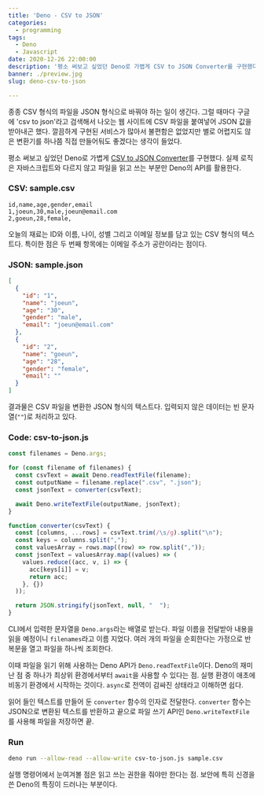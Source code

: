 ```yaml
---
title: 'Deno - CSV to JSON'
categories:
  - programming
tags:
  - Deno
  - Javascript
date: 2020-12-26 22:00:00
description: '평소 써보고 싶었던 Deno로 가볍게 CSV to JSON Converter를 구현했다'
banner: ./preview.jpg
slug: deno-csv-to-json

---
```


종종 CSV 형식의 파일을 JSON 형식으로 바꿔야 하는 일이 생긴다. 그럴 때마다 구글에 'csv to json'라고 검색해서 나오는 웹 사이트에 CSV 파일을 붙여넣어 JSON 값을 받아내곤 했다. 깔끔하게 구현된 서비스가 많아서 불편함은 없었지만 별로 어렵지도 않은 변환기를 하나쯤 직접 만들어둬도 좋겠다는 생각이 들었다.

평소 써보고 싶었던 Deno로 가볍게 [CSV to JSON Converter](https://github.com/hajoeun/learn-deno/tree/master/csv-to-json)를 구현했다. 실제 로직은 자바스크립트와 다르지 않고 파일을 읽고 쓰는 부분만 Deno의 API를 활용한다.

### CSV: sample.csv

```spreadsheet
id,name,age,gender,email
1,joeun,30,male,joeun@email.com
2,goeun,28,female,
```

오늘의 재료는 ID와 이름, 나이, 성별 그리고 이메일 정보를 담고 있는 CSV 형식의 텍스트다. 특이한 점은 두 번째 항목에는 이메일 주소가 공란이라는 점이다.

### JSON: sample.json

```json
[
  {
    "id": "1",
    "name": "joeun",
    "age": "30",
    "gender": "male",
    "email": "joeun@email.com"
  },
  {
    "id": "2",
    "name": "goeun",
    "age": "28",
    "gender": "female",
    "email": ""
  }
]
```

결과물은 CSV 파일을 변환한 JSON 형식의 텍스트다. 입력되지 않은 데이터는 빈 문자열(`""`)로 처리하고 있다.

### Code: csv-to-json.js

```javascript
const filenames = Deno.args;

for (const filename of filenames) {
  const csvText = await Deno.readTextFile(filename);
  const outputName = filename.replace(".csv", ".json");
  const jsonText = converter(csvText);

  await Deno.writeTextFile(outputName, jsonText);
}

function converter(csvText) {
  const [columns, ...rows] = csvText.trim(/\s/g).split("\n");
  const keys = columns.split(",");
  const valuesArray = rows.map((row) => row.split(","));
  const jsonText = valuesArray.map((values) => (
    values.reduce((acc, v, i) => {
      acc[keys[i]] = v;
      return acc;
    }, {})
  ));

  return JSON.stringify(jsonText, null, "  ");
}
```

CLI에서 입력한 문자열을 `Deno.args`라는 배열로 받는다. 파일 이름을 전달받아 내용을 읽을 예정이니 `filenames`라고 이름 지었다. 여러 개의 파일을 순회한다는 가정으로 반복문을 열고 파일을 하나씩 조회한다.

이때 파일을 읽기 위해 사용하는 Deno API가 `Deno.readTextFile`이다. Deno의 재미난 점 중 하나가 최상위 환경에서부터 `await`을 사용할 수 있다는 점. 실행 환경이 애초에 비동기 환경에서 시작하는 것이다. `async`로 전역이 감싸진 상태라고 이해하면 쉽다.

읽어 들인 텍스트를 만들어 둔 `converter` 함수의 인자로 전달한다. `converter` 함수는 JSON으로 변환된 텍스트를 반환하고 끝으로 파일 쓰기 API인  `Deno.writeTextFile` 를 사용해 파일을 저장하면 끝.

### Run

```bash
deno run --allow-read --allow-write csv-to-json.js sample.csv
```

실행 명령어에서 눈여겨볼 점은 읽고 쓰는 권한을 줘야만 한다는 점. 보안에 특히 신경을 쓴 Deno의 특징이 드러나는 부분이다.
